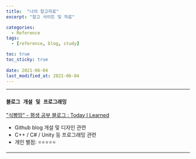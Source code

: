 ```yaml
---
title:  "나의 참고자료"
excerpt: "참고 사이트 및 자료"

categories:
  - Reference
tags:
  - [reference, blog, study]

toc: true
toc_sticky: true
 
date: 2021-06-04
last_modified_at: 2021-06-04
---
```


---

### __`블로그 개설 및 프로그래밍`__

["식빵맘" - 평생 공부 블로그 : Today I Learned](https://ansohxxn.github.io/)  

- Github blog 개설 및 디자인 관련  
- C++ / C# / Unity 등 프로그래밍 관련  
- 개인 별점: ⭐⭐⭐⭐⭐

---